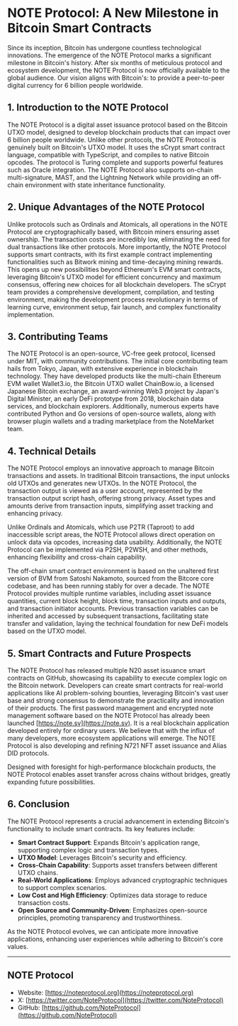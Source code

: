 # NOTE Protocol: A New Milestone in Bitcoin Smart Contracts

Since its inception, Bitcoin has undergone countless technological innovations. The emergence of the NOTE Protocol marks a significant milestone in Bitcoin's history. After six months of meticulous protocol and ecosystem development, the NOTE Protocol is now officially available to the global audience. Our vision aligns with Bitcoin's: to provide a peer-to-peer digital currency for 6 billion people worldwide.

<!--truncate-->

## 1. Introduction to the NOTE Protocol

The NOTE Protocol is a digital asset issuance protocol based on the Bitcoin UTXO model, designed to develop blockchain products that can impact over 6 billion people worldwide. Unlike other protocols, the NOTE Protocol is genuinely built on Bitcoin's UTXO model. It uses the sCrypt smart contract language, compatible with TypeScript, and compiles to native Bitcoin opcodes. The protocol is Turing complete and supports powerful features such as Oracle integration. The NOTE Protocol also supports on-chain multi-signature, MAST, and the Lightning Network while providing an off-chain environment with state inheritance functionality.

## 2. Unique Advantages of the NOTE Protocol

Unlike protocols such as Ordinals and Atomicals, all operations in the NOTE Protocol are cryptographically based, with Bitcoin miners ensuring asset ownership. The transaction costs are incredibly low, eliminating the need for dual transactions like other protocols. More importantly, the NOTE Protocol supports smart contracts, with its first example contract implementing functionalities such as Bitwork mining and time-decaying mining rewards. This opens up new possibilities beyond Ethereum's EVM smart contracts, leveraging Bitcoin's UTXO model for efficient concurrency and maximum consensus, offering new choices for all blockchain developers. The sCrypt team provides a comprehensive development, compilation, and testing environment, making the development process revolutionary in terms of learning curve, environment setup, fair launch, and complex functionality implementation.

## 3. Contributing Teams

The NOTE Protocol is an open-source, VC-free geek protocol, licensed under MIT, with community contributions. The initial core contributing team hails from Tokyo, Japan, with extensive experience in blockchain technology. They have developed products like the multi-chain Ethereum EVM wallet Wallet3.io, the Bitcoin UTXO wallet ChainBow.io, a licensed Japanese Bitcoin exchange, an award-winning Web3 project by Japan's Digital Minister, an early DeFi prototype from 2018, blockchain data services, and blockchain explorers. Additionally, numerous experts have contributed Python and Go versions of open-source wallets, along with browser plugin wallets and a trading marketplace from the NoteMarket team.

## 4. Technical Details

The NOTE Protocol employs an innovative approach to manage Bitcoin transactions and assets. In traditional Bitcoin transactions, the input unlocks old UTXOs and generates new UTXOs. In the NOTE Protocol, the transaction output is viewed as a user account, represented by the transaction output script hash, offering strong privacy. Asset types and amounts derive from transaction inputs, simplifying asset tracking and enhancing privacy.

Unlike Ordinals and Atomicals, which use P2TR (Taproot) to add inaccessible script areas, the NOTE Protocol allows direct operation on unlock data via opcodes, increasing data usability. Additionally, the NOTE Protocol can be implemented via P2SH, P2WSH, and other methods, enhancing flexibility and cross-chain capability.

The off-chain smart contract environment is based on the unaltered first version of BVM from Satoshi Nakamoto, sourced from the Bitcore core codebase, and has been running stably for over a decade. The NOTE Protocol provides multiple runtime variables, including asset issuance quantities, current block height, block time, transaction inputs and outputs, and transaction initiator accounts. Previous transaction variables can be inherited and accessed by subsequent transactions, facilitating state transfer and validation, laying the technical foundation for new DeFi models based on the UTXO model.

## 5. Smart Contracts and Future Prospects

The NOTE Protocol has released multiple N20 asset issuance smart contracts on GitHub, showcasing its capability to execute complex logic on the Bitcoin network. Developers can create smart contracts for real-world applications like AI problem-solving bounties, leveraging Bitcoin's vast user base and strong consensus to demonstrate the practicality and innovation of their products. The first password management and encrypted note management software based on the NOTE Protocol has already been launched [https://note.sv](https://note.sv). It is a real blockchain application developed entirely for ordinary users. We believe that with the influx of many developers, more ecosystem applications will emerge. The NOTE Protocol is also developing and refining N721 NFT asset issuance and Alias DID protocols.

Designed with foresight for high-performance blockchain products, the NOTE Protocol enables asset transfer across chains without bridges, greatly expanding future possibilities.

## 6. Conclusion

The NOTE Protocol represents a crucial advancement in extending Bitcoin's functionality to include smart contracts. Its key features include:

- **Smart Contract Support**: Expands Bitcoin's application range, supporting complex logic and transaction types.
- **UTXO Model**: Leverages Bitcoin's security and efficiency.
- **Cross-Chain Capability**: Supports asset transfers between different UTXO chains.
- **Real-World Applications**: Employs advanced cryptographic techniques to support complex scenarios.
- **Low Cost and High Efficiency**: Optimizes data storage to reduce transaction costs.
- **Open Source and Community-Driven**: Emphasizes open-source principles, promoting transparency and trustworthiness.

As the NOTE Protocol evolves, we can anticipate more innovative applications, enhancing user experiences while adhering to Bitcoin's core values.

---

## NOTE Protocol

- Website: [https://noteprotocol.org](https://noteprotocol.org)
- X: [https://twitter.com/NoteProtocol](https://twitter.com/NoteProtocol)
- GitHub: [https://github.com/NoteProtocol](https://github.com/NoteProtocol)
